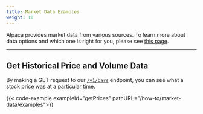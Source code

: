 ```yaml
---
title: Market Data Examples
weight: 10
---
```


Alpaca provides market data from various sources. To learn more about data options and which one is right for you, please see [this page](https://docs.alpaca.markets/web-api/market-data/).

---

## Get Historical Price and Volume Data

By making a GET request to our [`/v1/bars`](https://docs.alpaca.markets/web-api/market-data/bars/) endpoint, you can see what a stock price was at a particular time.

{{< code-example exampleId="getPrices" pathURL="/how-to/market-data/examples">}}
